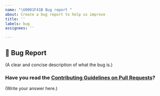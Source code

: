 ```yaml
---
name: "\U0001F41B Bug report "
about: Create a bug report to help us improve
title: ''
labels: bug
assignees: ''

---
```


## 🐛 Bug Report

(A clear and concise description of what the bug is.)

### Have you read the [Contributing Guidelines on Pull Requests](https://github.com/shriyaMadan/Youtube-Dashboard/blob/master/CONTRIBUTING.md)?

(Write your answer here.)
